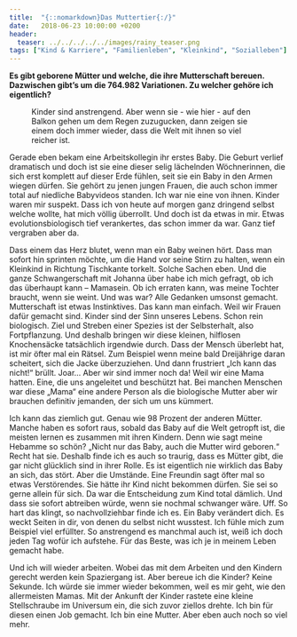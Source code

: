 ```yaml
---
title:  "{::nomarkdown}Das Muttertier{:/}"
date:   2018-06-23 10:00:00 +0200
header:
  teaser: ../../../../../images/rainy_teaser.png
tags: ["Kind & Karriere", "Familienleben", "Kleinkind", "Sozialleben"]
---
```


**Es gibt geborene Mütter und welche, die ihre Mutterschaft bereuen. Dazwischen gibt’s um die 764.982 Variationen. Zu welcher gehöre ich eigentlich?**

<figure>
  <img src="../../../../../images/rainy.png" alt="">
  <figcaption>Kinder sind anstrengend. Aber wenn sie - wie hier - auf den Balkon gehen um dem Regen zuzugucken, dann zeigen sie einem doch immer wieder, dass die Welt mit ihnen so viel reicher ist.</figcaption>
</figure>

Gerade eben bekam eine Arbeitskollegin ihr erstes Baby. Die Geburt verlief dramatisch und doch ist sie eine dieser selig lächelnden Wöchnerinnen, die sich erst komplett auf dieser Erde fühlen, seit sie ein Baby in den Armen wiegen dürfen. Sie gehört zu jenen jungen Frauen, die auch schon immer total auf niedliche Babyvideos standen. Ich war nie eine von ihnen. Kinder waren mir suspekt. Dass ich von heute auf morgen ganz dringend selbst welche wollte, hat mich völlig überrollt. Und doch ist da etwas in mir. Etwas evolutionsbiologisch tief verankertes, das schon immer da war. Ganz tief vergraben aber da.

Dass einem das Herz blutet, wenn man ein Baby weinen hört. Dass man sofort hin sprinten möchte, um die Hand vor seine Stirn zu halten, wenn ein Kleinkind in Richtung Tischkante torkelt. Solche Sachen eben. Und die ganze Schwangerschaft mit Johanna über habe ich mich gefragt, ob ich das überhaupt kann – Mamasein. Ob ich erraten kann, was meine Tochter braucht, wenn sie weint. Und was war? Alle Gedanken umsonst gemacht. Mutterschaft ist etwas Instinktives. Das kann man einfach. Weil wir Frauen dafür gemacht sind. Kinder sind der Sinn unseres Lebens. Schon rein biologisch. Ziel und Streben einer Spezies ist der Selbsterhalt, also Fortpflanzung. Und deshalb bringen wir diese kleinen, hilflosen Knochensäcke tatsächlich irgendwie durch. Dass der Mensch überlebt hat, ist mir öfter mal ein Rätsel. Zum Beispiel wenn meine bald Dreijährige daran scheitert, sich die Jacke überzuziehen. Und dann frustriert „Ich kann das nicht!“ brüllt. Joar… Aber wir sind immer noch da! Weil wir eine Mama hatten. Eine, die uns angeleitet und beschützt hat. Bei manchen Menschen war diese „Mama“ eine andere Person als die biologische Mutter aber wir brauchen definitiv jemanden, der sich um uns kümmert.

Ich kann das ziemlich gut. Genau wie 98 Prozent der anderen Mütter. Manche haben es sofort raus, sobald das Baby auf die Welt getropft ist, die meisten lernen es zusammen mit ihren Kindern. Denn wie sagt meine Hebamme so schön? „Nicht nur das Baby, auch die Mutter wird geboren.“ Recht hat sie. Deshalb finde ich es auch so traurig, dass es Mütter gibt, die gar nicht glücklich sind in ihrer Rolle. Es ist eigentlich nie wirklich das Baby an sich, das stört. Aber die Umstände. Eine Freundin sagt öfter mal so etwas Verstörendes. Sie hätte ihr Kind nicht bekommen dürfen. Sie sei so gerne allein für sich. Da war die Entscheidung zum Kind total dämlich. Und dass sie sofort abtreiben würde, wenn sie nochmal schwanger wäre. Uff. So hart das klingt, so nachvollziehbar finde ich es. Ein Baby verändert dich. Es weckt Seiten in dir, von denen du selbst nicht wusstest. Ich fühle mich zum Beispiel viel erfüllter. So anstrengend es manchmal auch ist, weiß ich doch jeden Tag wofür ich aufstehe. Für das Beste, was ich je in meinem Leben gemacht habe. 

Und ich will wieder arbeiten. Wobei das mit dem Arbeiten und den Kindern gerecht werden kein Spaziergang ist. Aber bereue ich die Kinder? Keine Sekunde. Ich würde sie immer wieder bekommen, weil es mir geht, wie den allermeisten Mamas. Mit der Ankunft der Kinder rastete eine kleine Stellschraube im Universum ein, die sich zuvor ziellos drehte. Ich bin für diesen einen Job gemacht. Ich bin eine Mutter. Aber eben auch noch so viel mehr.




































